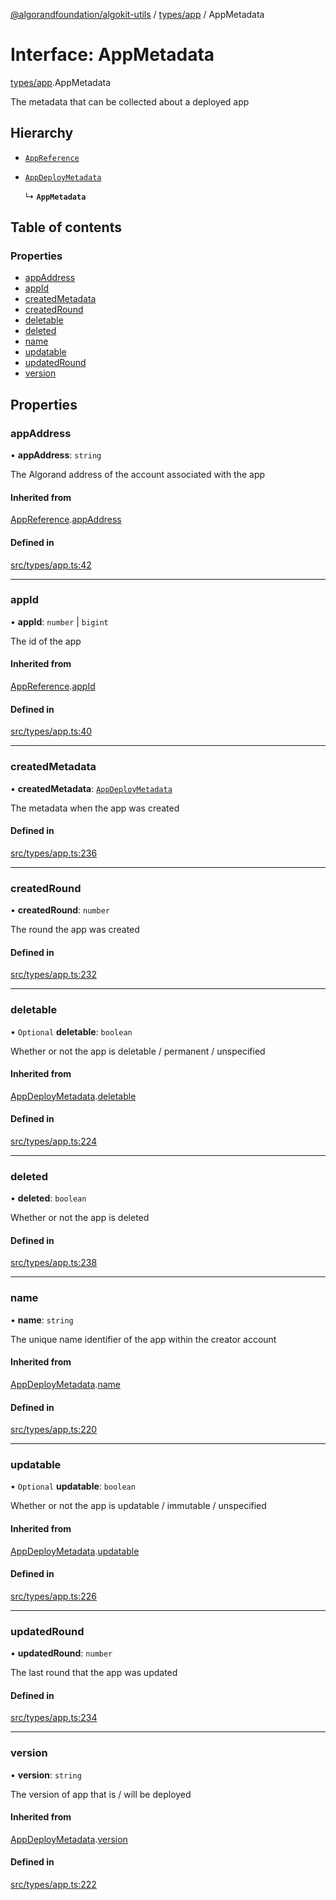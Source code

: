 [@algorandfoundation/algokit-utils](../README.md) / [types/app](../modules/types_app.md) / AppMetadata

# Interface: AppMetadata

[types/app](../modules/types_app.md).AppMetadata

The metadata that can be collected about a deployed app

## Hierarchy

- [`AppReference`](types_app.AppReference.md)

- [`AppDeployMetadata`](types_app.AppDeployMetadata.md)

  ↳ **`AppMetadata`**

## Table of contents

### Properties

- [appAddress](types_app.AppMetadata.md#appaddress)
- [appId](types_app.AppMetadata.md#appid)
- [createdMetadata](types_app.AppMetadata.md#createdmetadata)
- [createdRound](types_app.AppMetadata.md#createdround)
- [deletable](types_app.AppMetadata.md#deletable)
- [deleted](types_app.AppMetadata.md#deleted)
- [name](types_app.AppMetadata.md#name)
- [updatable](types_app.AppMetadata.md#updatable)
- [updatedRound](types_app.AppMetadata.md#updatedround)
- [version](types_app.AppMetadata.md#version)

## Properties

### appAddress

• **appAddress**: `string`

The Algorand address of the account associated with the app

#### Inherited from

[AppReference](types_app.AppReference.md).[appAddress](types_app.AppReference.md#appaddress)

#### Defined in

[src/types/app.ts:42](https://github.com/algorandfoundation/algokit-utils-ts/blob/main/src/types/app.ts#L42)

___

### appId

• **appId**: `number` \| `bigint`

The id of the app

#### Inherited from

[AppReference](types_app.AppReference.md).[appId](types_app.AppReference.md#appid)

#### Defined in

[src/types/app.ts:40](https://github.com/algorandfoundation/algokit-utils-ts/blob/main/src/types/app.ts#L40)

___

### createdMetadata

• **createdMetadata**: [`AppDeployMetadata`](types_app.AppDeployMetadata.md)

The metadata when the app was created

#### Defined in

[src/types/app.ts:236](https://github.com/algorandfoundation/algokit-utils-ts/blob/main/src/types/app.ts#L236)

___

### createdRound

• **createdRound**: `number`

The round the app was created

#### Defined in

[src/types/app.ts:232](https://github.com/algorandfoundation/algokit-utils-ts/blob/main/src/types/app.ts#L232)

___

### deletable

• `Optional` **deletable**: `boolean`

Whether or not the app is deletable / permanent / unspecified

#### Inherited from

[AppDeployMetadata](types_app.AppDeployMetadata.md).[deletable](types_app.AppDeployMetadata.md#deletable)

#### Defined in

[src/types/app.ts:224](https://github.com/algorandfoundation/algokit-utils-ts/blob/main/src/types/app.ts#L224)

___

### deleted

• **deleted**: `boolean`

Whether or not the app is deleted

#### Defined in

[src/types/app.ts:238](https://github.com/algorandfoundation/algokit-utils-ts/blob/main/src/types/app.ts#L238)

___

### name

• **name**: `string`

The unique name identifier of the app within the creator account

#### Inherited from

[AppDeployMetadata](types_app.AppDeployMetadata.md).[name](types_app.AppDeployMetadata.md#name)

#### Defined in

[src/types/app.ts:220](https://github.com/algorandfoundation/algokit-utils-ts/blob/main/src/types/app.ts#L220)

___

### updatable

• `Optional` **updatable**: `boolean`

Whether or not the app is updatable / immutable / unspecified

#### Inherited from

[AppDeployMetadata](types_app.AppDeployMetadata.md).[updatable](types_app.AppDeployMetadata.md#updatable)

#### Defined in

[src/types/app.ts:226](https://github.com/algorandfoundation/algokit-utils-ts/blob/main/src/types/app.ts#L226)

___

### updatedRound

• **updatedRound**: `number`

The last round that the app was updated

#### Defined in

[src/types/app.ts:234](https://github.com/algorandfoundation/algokit-utils-ts/blob/main/src/types/app.ts#L234)

___

### version

• **version**: `string`

The version of app that is / will be deployed

#### Inherited from

[AppDeployMetadata](types_app.AppDeployMetadata.md).[version](types_app.AppDeployMetadata.md#version)

#### Defined in

[src/types/app.ts:222](https://github.com/algorandfoundation/algokit-utils-ts/blob/main/src/types/app.ts#L222)
